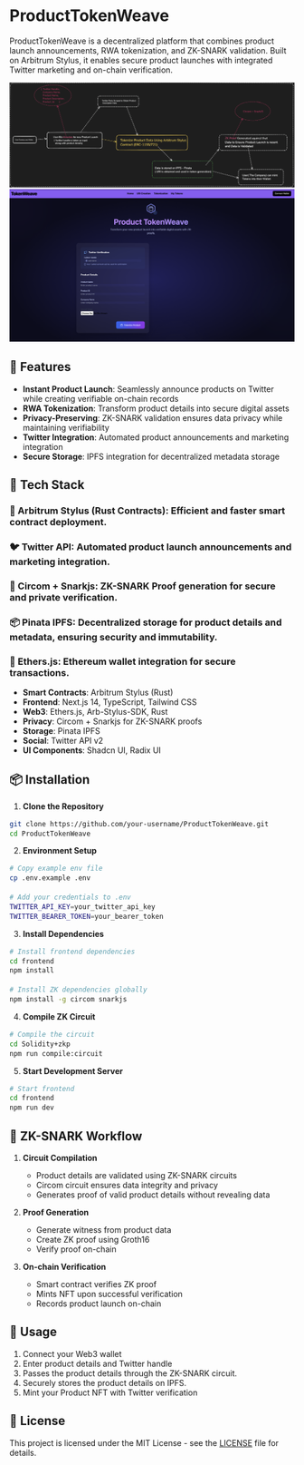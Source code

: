 # ProductTokenWeave

ProductTokenWeave is a decentralized platform that combines product launch announcements, RWA tokenization, and ZK-SNARK validation. Built on Arbitrum Stylus, it enables secure product launches with integrated Twitter marketing and on-chain verification.

![ProductTokenWeave Flow](Flow.png)
![ProductTokenWeave Screenshot](Photo.png)

## 🚀 Features

- **Instant Product Launch**: Seamlessly announce products on Twitter while creating verifiable on-chain records
- **RWA Tokenization**: Transform product details into secure digital assets
- **Privacy-Preserving**: ZK-SNARK validation ensures data privacy while maintaining verifiability
- **Twitter Integration**: Automated product announcements and marketing integration
- **Secure Storage**: IPFS integration for decentralized metadata storage

## 🔧 Tech Stack
### 🔐 Arbitrum Stylus (Rust Contracts): Efficient and faster smart contract deployment.
### 🐦 Twitter API: Automated product launch announcements and marketing integration.
### 🔐 Circom + Snarkjs: ZK-SNARK Proof generation for secure and private verification.
### 📦 Pinata IPFS: Decentralized storage for product details and metadata, ensuring security and immutability.
### 🔐 Ethers.js: Ethereum wallet integration for secure transactions.

- **Smart Contracts**: Arbitrum Stylus (Rust)
- **Frontend**: Next.js 14, TypeScript, Tailwind CSS
- **Web3**: Ethers.js, Arb-Stylus-SDK, Rust
- **Privacy**: Circom + Snarkjs for ZK-SNARK proofs
- **Storage**: Pinata IPFS
- **Social**: Twitter API v2
- **UI Components**: Shadcn UI, Radix UI

## 📦 Installation

1. **Clone the Repository**
```bash
git clone https://github.com/your-username/ProductTokenWeave.git
cd ProductTokenWeave
```

2. **Environment Setup**
```bash
# Copy example env file
cp .env.example .env

# Add your credentials to .env
TWITTER_API_KEY=your_twitter_api_key
TWITTER_BEARER_TOKEN=your_bearer_token
```

3. **Install Dependencies**
```bash
# Install frontend dependencies
cd frontend
npm install

# Install ZK dependencies globally
npm install -g circom snarkjs
```

4. **Compile ZK Circuit**
```bash
# Compile the circuit
cd Solidity+zkp
npm run compile:circuit
```

5. **Start Development Server**
```bash
# Start frontend
cd frontend
npm run dev
```

## 🔐 ZK-SNARK Workflow

1. **Circuit Compilation**
   - Product details are validated using ZK-SNARK circuits
   - Circom circuit ensures data integrity and privacy
   - Generates proof of valid product details without revealing data

2. **Proof Generation**
   - Generate witness from product data
   - Create ZK proof using Groth16
   - Verify proof on-chain

3. **On-chain Verification**
   - Smart contract verifies ZK proof
   - Mints NFT upon successful verification
   - Records product launch on-chain

## 📱 Usage

1. Connect your Web3 wallet
2. Enter product details and Twitter handle
3. Passes the product details through the ZK-SNARK circuit.
4. Securely stores the product details on IPFS.
5. Mint your Product NFT with Twitter verification


## 📄 License

This project is licensed under the MIT License - see the [LICENSE](LICENSE) file for details.




